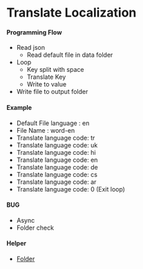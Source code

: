 # Translate Localization

#### Programming Flow
  - Read json
    - Read default file in data folder
  - Loop
    - Key split with space
    - Translate Key
    - Write to value
  - Write file to output folder

#### Example
  - Default File language : en
  - File Name : word-en
  - Translate language code: tr
  - Translate language code: uk
  - Translate language code: hi
  - Translate language code: en
  - Translate language code: de
  - Translate language code: cs
  - Translate language code: ar
  - Translate language code: 0 (Exit loop)

#### BUG
  - Async 
  - Folder check

#### Helper
  * [Folder]

[Folder]: <https://stackoverflow.com/questions/12517451/automatically-creating-directories-with-file-output>
